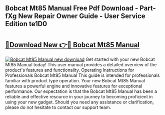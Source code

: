 ## Bobcat Mt85 Manual Free Pdf Download - Part-fXg New Repair Owner Guide - User Service Edition te1D0

# <h2><a href="http://bc40967.oget.top/?id=Bobcat+Mt85+Manual">🔗Download New 👉🔴 Bobcat Mt85 Manual</a></h2>

[![Bobcat Mt85 Manual new download](https://i.imgur.com/5g1atiW.png)](http://bc40967.oget.top/?id=Bobcat+Mt85+Manual)
Get started with your new Bobcat Mt85 Manual today! This user manual provides a detailed overview of the product's features and functionality. Operating Instructions for Professionals Bobcat Mt85 Manual This guide is intended for professionals familiar with product type operation. Your new Bobcat Mt85 Manual features a powerful engine and innovative features for exceptional performance. Our expectation is that the Bobcat Mt85 Manual has been a reliable and effective resource in your journey to becoming proficient in using your new gadget. Should you need any assistance or clarification, please do not hesitate to contact our support team.
